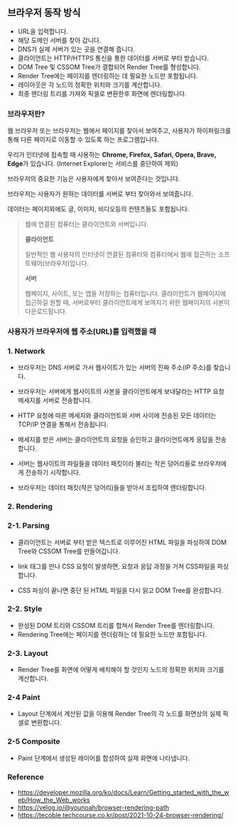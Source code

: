 ## 브라우저 동작 방식

- URL을 입력합니다.
- 해당 도메인 서버를 찾아 갑니다.
- DNS가 실제 서버가 있는 곳을 연결해 줍니다.
- 클라이언트는 HTTP/HTTPS 통신을 통한 데이터를 서버로 부터 받습니다.
- DOM Tree 및 CSSOM Tree가 결합되어 Render Tree를 형성합니다.
- Render Tree에는 페이지를 렌더링하는 데 필요한 노드만 포함됩니다.
- 레이아웃은 각 노드의 정확한 위치와 크기를 계산합니다.
- 최종 렌더링 트리를 가져와 픽셀로 변환한후 화면에 렌더링합니다.

### 브라우저란?

웹 브라우저 또는 브라우저는 웹에서 페이지를 찾아서 보여주고, 사용자가 하이퍼링크를 통해 다른 페이지로 이동할 수 있도록 하는 프로그램입니다.

우리가 인터넷에 접속할 때 사용하는 **Chrome, Firefox, Safari, Opera, Brave, Edge**가 있습니다. (Internet Explorer는 서비스를 중단하여 제외)

브라우저의 중요한 기능은 사용자에게 찾아서 보여준다는 것입니다.

브라우저는 사용자가 원하는 데이터를 서버로 부터 찾아와서 보여줍니다.

데이터는 페이지외에도 글, 이미지, 비디오등의 컨텐츠들도 포함됩니다.

> 웹에 연결된 컴퓨터는 클라이언트와 서버입니다.
>
> **클라이언트**
>
> 일반적인 웹 사용자의 인터넷이 연결된 컴퓨터와 컴퓨터에서 웹에 접근하는 소프트웨어(브라우저)입니다.
>
> **서버**
>
> 웹페이지, 사이트, 또는 앱을 저장하는 컴퓨터입니다. 클라이언트가 웹페이지에 접근하길 원할 때, 서버로부터 클라이언트에게 보여지기 위한 웹페이지의 사본이 다운로드됩니다.

### 사용자가 브라우저에 웹 주소(URL)를 입력했을 때

### 1. Network

- 브라우저는 DNS 서버로 가서 웹사이트가 있는 서버의 진짜 주소(IP 주소)를 찾습니다.

- 브라우저는 서버에게 웹사이트의 사본을 클라이언트에게 보내달라는 HTTP 요청 메세지를 서버로 전송합니다.

- HTTP 요청에 따른 메세지와 클라이언트와 서버 사이에 전송된 모든 데이터는 TCP/IP 연결을 통해서 전송됩니다.

- 메세지를 받은 서버는 클라이언트의 요청을 승인하고 클라이언트에게 응답을 전송합니다.

- 서버는 웹사이트의 파일들을 데이터 패킷이라 불리는 작은 덩어리들로 브라우저에게 전송하기 시작합니다.

- 브라우저는 데이터 패킷(작은 덩어리)들을 받아서 조립하여 렌더링합니다.

### 2. Rendering

### 2-1. Parsing

- 클라이언트는 서버로 부터 받은 텍스트로 이루어진 HTML 파일을 파싱하여 DOM Tree와 CSSOM Tree를 만들어갑니다.

- link 태그를 만나 CSS 요청이 발생하면, 요청과 응답 과정을 거쳐 CSS파일을 파싱합니다.

- CSS 파싱이 끝나면 중단 된 HTML 파일을 다시 읽고 DOM Tree를 완성합니다.

### 2-2. Style

- 완성된 DOM 트리와 CSSOM 트리를 합쳐서 Render Tree를 렌더링합니다.
- Rendering Tree에는 페이지를 렌더링하는 데 필요한 노드만 포함됩니다.

### 2-3. Layout

- Render Tree를 화면에 어떻게 배치해야 할 것인지 노드의 정확한 위치와 크기를 계산합니다.

### 2-4 Paint

- Layout 단계에서 계산된 값을 이용해 Render Tree의 각 노드를 화면상의 실제 픽셀로 변환합니다.

### 2-5 Composite

- Paint 단계에서 생성된 레이어를 합성하여 실제 화면에 나타냅니다.

### Reference

- https://developer.mozilla.org/ko/docs/Learn/Getting_started_with_the_web/How_the_Web_works
- https://velog.io/@younoah/browser-rendering-path
- https://tecoble.techcourse.co.kr/post/2021-10-24-browser-rendering/
